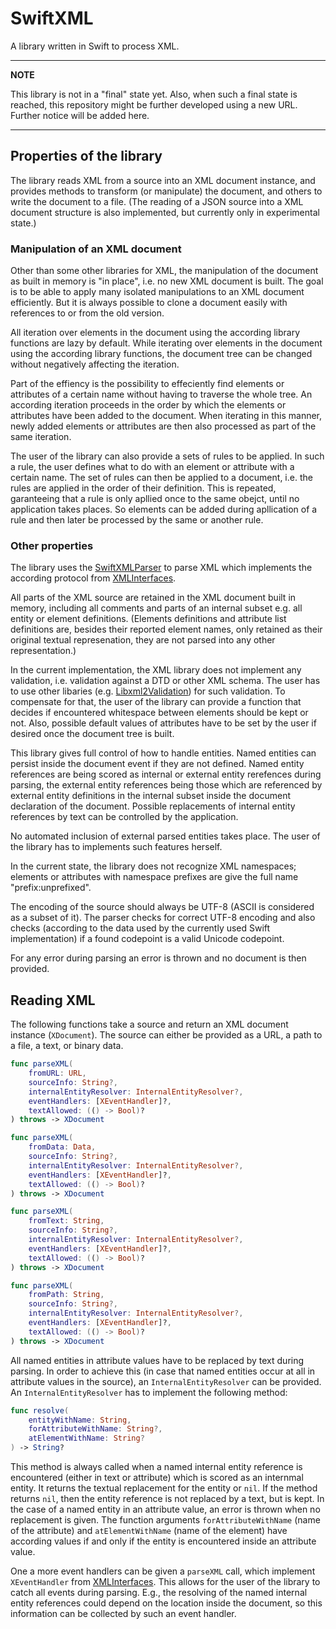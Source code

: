 # SwiftXML

A library written in Swift to process XML.

---
**NOTE**

This library is not in a "final" state yet. Also, when such a final state is reached, this repository might be further developed using a new URL. Further notice will be added here.

---

## Properties of the library

The library reads XML from a source into an XML document instance, and provides methods to transform (or manipulate) the document, and others to write the document to a file. (The reading of a JSON source into a XML document structure is also implemented, but currently only in experimental state.)

### Manipulation of an XML document

Other than some other libraries for XML, the manipulation of the document as built in memory is "in place", i.e. no new XML document is built. The goal is to be able to apply many isolated manipulations to an XML document efficiently. But it is always possible to clone a document easily with references to or from the old version.

All iteration over elements in the document using the according library functions are lazy by default. While iterating over elements in the document using the according library functions, the document tree can be changed without negatively affecting the iteration.

Part of the effiency is the possibility to effeciently find elements or attributes of a certain name without having to traverse the whole tree. An according iteration proceeds in the order by which the elements or attributes have been added to the document. When iterating in this manner, newly added elements or attributes are then also processed as part of the same iteration.

The user of the library can also provide a sets of rules to be applied. In such a rule, the user defines what to do with an element or attribute with a certain name. The set of rules can then be applied to a document, i.e. the rules are applied in the order of their definition. This is repeated, garanteeing that a rule is only apllied once to the same obejct, until no application takes places. So elements can be added during apllication of a rule and then later be processed by the same or another rule.

### Other properties

The library uses the [SwiftXMLParser](https://github.com/stefanspringer1/SwiftXMLParser) to parse XML which implements the according protocol from [XMLInterfaces](https://github.com/stefanspringer1/SwiftXMLInterfaces).

All parts of the XML source are retained in the XML document built in memory, including all comments and parts of an internal subset e.g. all entity or element definitions. (Elements definitions and attribute list definitions are, besides their reported element names, only retained as their original textual represenation, they are not parsed into any other representation.) 

In the current implementation, the XML library does not implement any validation, i.e. validation against a DTD or other XML schema. The user has to use other libaries (e.g. [Libxml2Validation](https://github.com/stefanspringer1/Libxml2Validation)) for such validation. To compensate for that, the user of the library can provide a function that decides if encountered whitespace between elements should be kept or not. Also, possible default values of attributes have to be set by the user if desired once the document tree is built.

This library gives full control of how to handle entities. Named entities can persist inside the document event if they are not defined. Named entity references are being scored as internal or external entity rerefences during parsing, the external entity references being those which are referenced by external entity definitions in the internal subset inside the document declaration of the document. Possible replacements of internal entity references by text can be controlled by the application.

No automated inclusion of external parsed entities takes place. The user of the library has to implements such features herself.

In the current state, the library does not recognize XML namespaces; elements or attributes with namespace prefixes are give the full name "prefix:unprefixed".

The encoding of the source should always be UTF-8 (ASCII is considered as a subset of it). The parser checks for correct UTF-8 encoding and also checks (according to the data used by the currently used Swift implementation) if a found codepoint is a valid Unicode codepoint.

For any error during parsing an error is thrown and no document is then provided.

## Reading XML

The following functions take a source and return an XML document instance (`XDocument`). The source can either be provided as a URL, a path to a file, a text, or binary data.

```Swift
func parseXML(
    fromURL: URL,
    sourceInfo: String?,
    internalEntityResolver: InternalEntityResolver?,
    eventHandlers: [XEventHandler]?,
    textAllowed: (() -> Bool)?
) throws -> XDocument
```

```Swift
func parseXML(
    fromData: Data,
    sourceInfo: String?,
    internalEntityResolver: InternalEntityResolver?,
    eventHandlers: [XEventHandler]?,
    textAllowed: (() -> Bool)?
) throws -> XDocument
```

```Swift
func parseXML(
    fromText: String,
    sourceInfo: String?,
    internalEntityResolver: InternalEntityResolver?,
    eventHandlers: [XEventHandler]?,
    textAllowed: (() -> Bool)?
) throws -> XDocument
```

```Swift
func parseXML(
    fromPath: String,
    sourceInfo: String?,
    internalEntityResolver: InternalEntityResolver?,
    eventHandlers: [XEventHandler]?,
    textAllowed: (() -> Bool)?
) throws -> XDocument
```

All named entities in attribute values have to be replaced by text during parsing. In order to achieve this (in case that named entities occur at all in attribute values in the source), an `InternalEntityResolver` can be provided. An `InternalEntityResolver` has to implement the following method:

```Swift
func resolve(
    entityWithName: String,
    forAttributeWithName: String?,
    atElementWithName: String?
) -> String?
```

This method is always called when a named internal entity reference is encountered (either in text or attribute) which is scored as an internmal entity. It returns the textual replacement for the entity or `nil`. If the method returns `nil`, then the entity reference is not replaced by a text, but is kept. In the case of a named entity in an attribute value, an error is thrown when no replacement is given. The function arguments `forAttributeWithName` (name of the attribute) and `atElementWithName` (name of the element) have according values if and only if the entity is encountered inside an attribute value.

One a more event handlers can be given a `parseXML` call, which implement `XEventHandler` from [XMLInterfaces](https://github.com/stefanspringer1/SwiftXMLInterfaces). This allows for the user of the library to catch all events during parsing. E.g., the resolving of the named internal entity references could depend on the location inside the document, so this information can be collected by such an event handler.